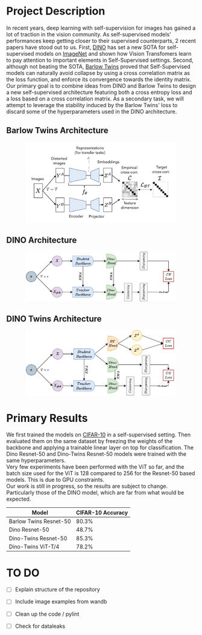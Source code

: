 # Project Description 
 
In recent years, deep learning with self-supervision for images has gained a lot of traction in the vision community. As self-supervised models' performances keep getting closer to their supervised counterparts, 2 recent papers have stood out to us. First, [DINO](https://arxiv.org/pdf/2104.14294.pdf) has set a new SOTA for self-supervised models on [ImageNet](https://image-net.org/) and shown how Vision Transfomers learn to pay attention to important elements in Self-Supervised settings. Second, although not beating the SOTA, [Barlow Twins](https://arxiv.org/pdf/2103.03230.pdf) proved that Self-Supervised models can naturally avoid collapse by using a cross correlation matrix as the loss function, and enforce its convergence towards the identity matrix.<br />
Our primary goal is to combine ideas from DINO and Barlow Twins to design a new self-supervised architecture featuring both a cross entropy loss and a loss based on a cross correlation matrix. As a secondary task, we will attempt to leverage the stability induced by the Barlow Twins' loss to discard some of the hyperparameters used in the DINO architecture.

## Barlow Twins Architecture
<p align="center">
  <img width="400" src="images\BarlowTwins.png">
</p>

## DINO Architecture
<p align="center">
  <img width="400" src="images\DINO.drawio.png">
</p>

## DINO Twins Architecture
<p align="center">
  <img width="400" src="images\DinoTwins.drawio.png">
</p>

# Primary Results

We first trained the models on [CIFAR-10](https://www.cs.toronto.edu/~kriz/cifar.html) in a self-supervised setting. Then evaluated them on the same dataset by freezing the weights of the backbone and applying a trainable linear layer on top for classification. The Dino Resnet-50 and Dino-Twins Resnet-50 models were trained with the same hyperparameters.<br />
Very few experiments have been performed with the ViT so far, and the batch size used for the ViT is 128 compared to 256 for the Resnet-50 based models. This is due to GPU constraints.<br />
Our work is still in progress, so the results are subject to change. Particularly those of the DINO model, which are far from what would be expected.<br />

| Model | CIFAR-10 Accuracy |
| --------------- | --------------- |
| Barlow Twins Resnet-50 | 80.3% |
| Dino Resnet-50 | 48.7% | 
| Dino-Twins Resnet-50 | 85.3% | 
| Dino-Twins ViT-T/4 | 78.2% |

# TO DO 
 - [ ] Explain structure of the repository
 - [ ] Include image examples from wandb 
 - [ ] Clean up the code / pylint 
 - [ ] Check for dataleaks 


